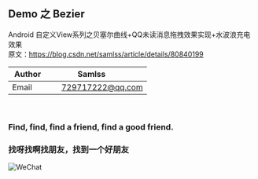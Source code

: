 ## Demo 之 Bezier

Android 自定义View系列之贝塞尔曲线+QQ未读消息拖拽效果实现+水波浪充电效果 <br/>
原文：https://blog.csdn.net/samlss/article/details/80840199


| Author        | Samlss           |
| ------------- |:-------------:|
| Email      | 729717222@qq.com |

<br>


### Find, find, find a friend, find a good friend.
### 找呀找啊找朋友，找到一个好朋友

![WeChat](https://github.com/samlss/FunnyLoadingViews/blob/master/wechat.jpg)
